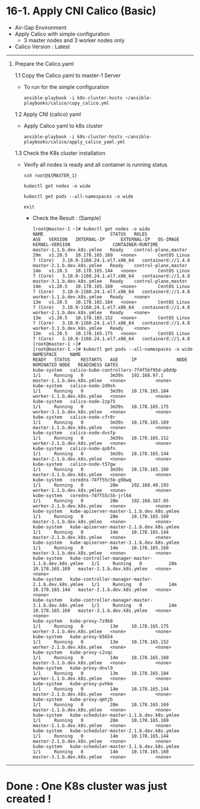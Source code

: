 # **16-1. Apply CNI Calico (Basic)**

- Air-Gap Environment
- Apply Calico with simple configuration
  - 3 master nodes and 3 worker nodes only
- Calico Version : Latest

--- 

1. Prepare the Calico.yaml

    1.1 Copy the Calico.yaml to master-1 Server
    - To run for the simple configuration

          ansible-playbook -i k8s-cluster-hosts ~/ansible-playbooks/calico/copy_calico.yml


    1.2 Apply CNI (calico) yaml   
    - Apply Calico yaml to k8s cluster

          ansible-playbook -i k8s-cluster-hosts ~/ansible-playbooks/calico/apply_calico_yaml.yml

    1.3 Check the K8s cluster installation

    - Verify all nodes is ready and all container is running status

          ssh root@${MASTER_1}

          kubectl get nodes -o wide

          kubectl get pods --all-namespaces -o wide

          exit


      - Check the Result : (Sample)

            [root@master-1 ~]# kubectl get nodes -o wide
            NAME                         STATUS   ROLES                  AGE   VERSION   INTERNAL-IP      EXTERNAL-IP   OS-IMAGE                KERNEL-VERSION                CONTAINER-RUNTIME
            master-1.1.b.dev.k8s.ymlee   Ready    control-plane,master   29m   v1.20.5   10.178.165.169   <none>        CentOS Linux 7 (Core)   3.10.0-1160.24.1.el7.x86_64   containerd://1.4.8
            master-2.1.b.dev.k8s.ymlee   Ready    control-plane,master   14m   v1.20.5   10.178.165.144   <none>        CentOS Linux 7 (Core)   3.10.0-1160.24.1.el7.x86_64   containerd://1.4.8
            master-3.1.b.dev.k8s.ymlee   Ready    control-plane,master   14m   v1.20.5   10.178.165.160   <none>        CentOS Linux 7 (Core)   3.10.0-1160.24.1.el7.x86_64   containerd://1.4.8
            worker-1.1.b.dev.k8s.ymlee   Ready    <none>                 13m   v1.20.5   10.178.165.184   <none>        CentOS Linux 7 (Core)   3.10.0-1160.24.1.el7.x86_64   containerd://1.4.8
            worker-2.1.b.dev.k8s.ymlee   Ready    <none>                 13m   v1.20.5   10.178.165.152   <none>        CentOS Linux 7 (Core)   3.10.0-1160.24.1.el7.x86_64   containerd://1.4.8
            worker-3.1.b.dev.k8s.ymlee   Ready    <none>                 13m   v1.20.5   10.178.165.175   <none>        CentOS Linux 7 (Core)   3.10.0-1160.24.1.el7.x86_64   containerd://1.4.8
            [root@master-1 ~]#
            [root@master-1 ~]# kubectl get pods --all-namespaces -o wide
            NAMESPACE     NAME                                                 READY   STATUS    RESTARTS   AGE     IP               NODE                         NOMINATED NODE   READINESS GATES
            kube-system   calico-kube-controllers-7f4f5bf95d-p8ddp             1/1     Running   0          3m39s   192.168.97.1     master-1.1.b.dev.k8s.ymlee   <none>           <none>
            kube-system   calico-node-2d9sh                                    1/1     Running   0          3m39s   10.178.165.184   worker-1.1.b.dev.k8s.ymlee   <none>           <none>
            kube-system   calico-node-2zp75                                    1/1     Running   0          3m39s   10.178.165.175   worker-3.1.b.dev.k8s.ymlee   <none>           <none>
            kube-system   calico-node-cfr8r                                    1/1     Running   0          3m39s   10.178.165.169   master-1.1.b.dev.k8s.ymlee   <none>           <none>
            kube-system   calico-node-dvsfp                                    1/1     Running   0          3m39s   10.178.165.152   worker-2.1.b.dev.k8s.ymlee   <none>           <none>
            kube-system   calico-node-qsbfn                                    1/1     Running   0          3m39s   10.178.165.144   master-2.1.b.dev.k8s.ymlee   <none>           <none>
            kube-system   calico-node-t57gw                                    1/1     Running   0          3m39s   10.178.165.160   master-3.1.b.dev.k8s.ymlee   <none>           <none>
            kube-system   coredns-74ff55c5b-g9bwq                              1/1     Running   0          28m     192.168.40.193   worker-1.1.b.dev.k8s.ymlee   <none>           <none>
            kube-system   coredns-74ff55c5b-jrl64                              1/1     Running   0          28m     192.168.167.65   worker-2.1.b.dev.k8s.ymlee   <none>           <none>
            kube-system   kube-apiserver-master-1.1.b.dev.k8s.ymlee            1/1     Running   0          28m     10.178.165.169   master-1.1.b.dev.k8s.ymlee   <none>           <none>
            kube-system   kube-apiserver-master-2.1.b.dev.k8s.ymlee            1/1     Running   0          14m     10.178.165.144   master-2.1.b.dev.k8s.ymlee   <none>           <none>
            kube-system   kube-apiserver-master-3.1.b.dev.k8s.ymlee            1/1     Running   0          14m     10.178.165.160   master-3.1.b.dev.k8s.ymlee   <none>           <none>
            kube-system   kube-controller-manager-master-1.1.b.dev.k8s.ymlee   1/1     Running   0          28m     10.178.165.169   master-1.1.b.dev.k8s.ymlee   <none>           <none>
            kube-system   kube-controller-manager-master-2.1.b.dev.k8s.ymlee   1/1     Running   0          14m     10.178.165.144   master-2.1.b.dev.k8s.ymlee   <none>           <none>
            kube-system   kube-controller-manager-master-3.1.b.dev.k8s.ymlee   1/1     Running   0          14m     10.178.165.160   master-3.1.b.dev.k8s.ymlee   <none>           <none>
            kube-system   kube-proxy-7z9k8                                     1/1     Running   0          13m     10.178.165.175   worker-3.1.b.dev.k8s.ymlee   <none>           <none>
            kube-system   kube-proxy-b5654                                     1/1     Running   0          13m     10.178.165.152   worker-2.1.b.dev.k8s.ymlee   <none>           <none>
            kube-system   kube-proxy-c2vqc                                     1/1     Running   0          14m     10.178.165.160   master-3.1.b.dev.k8s.ymlee   <none>           <none>
            kube-system   kube-proxy-dnvl9                                     1/1     Running   0          13m     10.178.165.184   worker-1.1.b.dev.k8s.ymlee   <none>           <none>
            kube-system   kube-proxy-pvhkm                                     1/1     Running   0          14m     10.178.165.144   master-2.1.b.dev.k8s.ymlee   <none>           <none>
            kube-system   kube-proxy-qmtjb                                     1/1     Running   0          28m     10.178.165.169   master-1.1.b.dev.k8s.ymlee   <none>           <none>
            kube-system   kube-scheduler-master-1.1.b.dev.k8s.ymlee            1/1     Running   0          28m     10.178.165.169   master-1.1.b.dev.k8s.ymlee   <none>           <none>
            kube-system   kube-scheduler-master-2.1.b.dev.k8s.ymlee            1/1     Running   0          14m     10.178.165.144   master-2.1.b.dev.k8s.ymlee   <none>           <none>
            kube-system   kube-scheduler-master-3.1.b.dev.k8s.ymlee            1/1     Running   0          14m     10.178.165.160   master-3.1.b.dev.k8s.ymlee   <none>           <none>


---
# **Done : One K8s cluster was just created !**